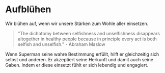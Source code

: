 # Aufblühen

Wir blühen auf, wenn wir unsere Stärken zum Wohle aller einsetzen.

> "The dichotomy between selfishness and unselfishness disappears altogether in healthy people because in principle every act is both selfish and unselfish." - Abraham Maslow

Wenn Superman seine wahre Bestimmung erfüllt, hilft er gleichzeitig sich selbst und anderen. Er akzeptiert seine Herkunft und damit auch seine Gaben. Indem er diese einsetzt fühlt er sich lebendig und engagiert.
